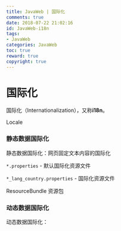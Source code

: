 ```yaml
---
title: JavaWeb | 国际化
comments: true
date: 2018-07-22 21:02:16
id: JavaWeb-i18n
tags: 
- JavaWeb 
categories: JavaWeb
toc: true
reward: true
copyright: true
---
```


# 国际化

国际化（Internationalization），又称**i18n**。

<!--more-->

Locale



### 静态数据国际化

静态数据国际化：网页固定文本内容的国际化

`*.properties` - 默认国际化资源文件

`*_lang_country.properties` - 国际化资源文件

ResourceBundle 资源包

### 动态数据国际化

动态数据国际化：





